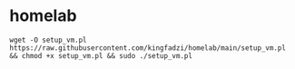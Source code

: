 # homelab

```wget -O setup_vm.pl https://raw.githubusercontent.com/kingfadzi/homelab/main/setup_vm.pl && chmod +x setup_vm.pl && sudo ./setup_vm.pl```


